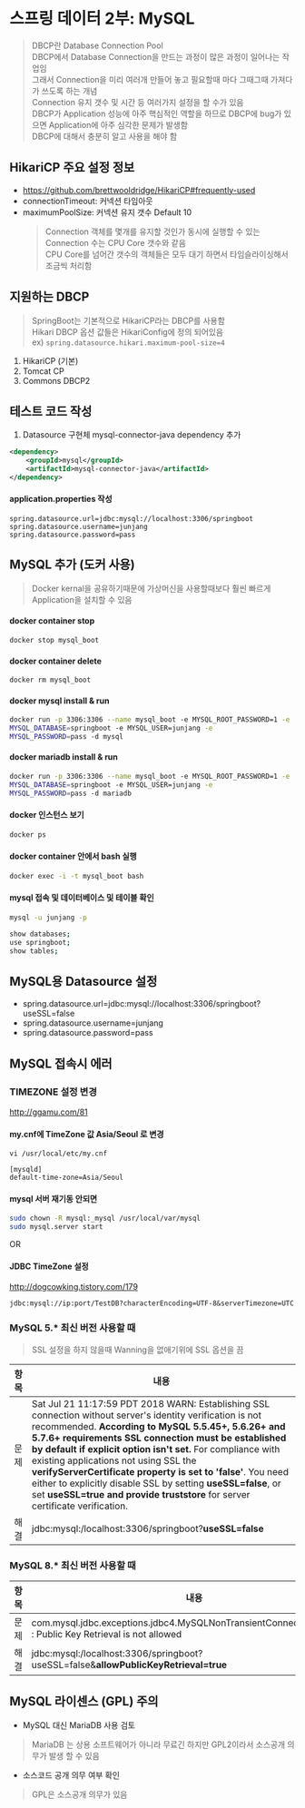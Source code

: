 # 스프링 데이터 2부: MySQL
> DBCP란 Database Connection Pool  
> DBCP에서 Database Connection을 만드는 과정이 많은 과정이 일어나는 작업임  
> 그래서 Connection을 미리 여러개 만들어 놓고 필요할때 마다 그때그때 가져다가 쓰도록 하는 개념  
> Connection 유지 갯수 및 시간 등 여러가지 설정을 할 수가 있음  
> DBCP가 Application 성능에 아주 핵심적인 역할을 하므로 DBCP에 bug가 있으면 Application에 아주 심각한 문제가 발생함  
> DBCP에 대해서 충분히 알고 사용을 해야 함  

## HikariCP 주요 설정 정보
- https://github.com/brettwooldridge/HikariCP#frequently-used
- connectionTimeout: 커넥션 타임아웃
- maximumPoolSize: 커넥션 유지 갯수 Default 10  
  > Connection 객체를 몇개를 유지할 것인가 동시에 실행할 수 있는 Connection 수는 CPU Core 갯수와 같음  
  > CPU Core를 넘어간 갯수의 객체들은 모두 대기 하면서 타임슬라이싱해서 조금씩 처리함  
## 지원하는 DBCP
> SpringBoot는 기본적으로 HikariCP라는 DBCP를 사용함  
> Hikari DBCP 옵션 값들은 HikariConfig에 정의 되어있음  
> ex) `spring.datasource.hikari.maximum-pool-size=4`  
1. HikariCP​ (기본)
2. Tomcat CP
3. Commons DBCP2

## 테스트 코드 작성
1. Datasource 구현체 mysql-connector-java dependency 추가
```xml
<dependency>
    <groupId>mysql</groupId>
    <artifactId>mysql-connector-java</artifactId>
</dependency>
```

#### application.properties 작성
```
spring.datasource.url=jdbc:mysql://localhost:3306/springboot
spring.datasource.username=junjang
spring.datasource.password=pass
```

## MySQL 추가 (도커 사용)
> Docker kernal을 공유하기때문에 가상머신을 사용할때보다 훨씬 빠르게 Application을 설치할 수 있음
#### docker container stop
```bash
docker stop mysql_boot
```

#### docker container delete
```bash
docker rm mysql_boot
```

#### docker mysql install & run
```bash
docker run -p 3306:3306 --name ​mysql_boot ​-e MYSQL_ROOT_PASSWORD=​1​ -e
MYSQL_DATABASE=​springboot​ -e MYSQL_USER=junjang -e
MYSQL_PASSWORD=​pass​ -d mysql
```

#### docker mariadb install & run
```bash
docker run -p 3306:3306 --name ​mysql_boot ​-e MYSQL_ROOT_PASSWORD=​1​ -e
MYSQL_DATABASE=​springboot​ -e MYSQL_USER=​junjang -e
MYSQL_PASSWORD=​pass​ -d mariadb
```

#### docker 인스턴스 보기
```bash
docker ps
```

#### docker container 안에서 bash 실행
```bash
docker exec -i -t mysql_boot bash
```

#### mysql 접속 및 데이터베이스 및 테이블 확인
```bash
mysql -u junjang -p

show databases;
use springboot;
show tables;
```

## MySQL용 Datasource 설정
- spring.datasource.url=jdbc:mysql://localhost:3306/springboot?useSSL=false
- spring.datasource.username=junjang
- spring.datasource.password=pass


## MySQL 접속시 에러

### TIMEZONE 설정 변경
http://ggamu.com/81

#### my.cnf에 TimeZone 값 Asia/Seoul 로 변경
```
vi /usr/local/etc/my.cnf

[mysqld]
default-time-zone=Asia/Seoul
```

#### mysql 서버 재기동 안되면
```bash
sudo chown -R mysql:_mysql /usr/local/var/mysql
sudo mysql.server start
```
  
OR
  
#### JDBC TimeZone 설정
http://dogcowking.tistory.com/179
```
jdbc:mysql://ip:port/TestDB?characterEncoding=UTF-8&serverTimezone=UTC
```


### MySQL 5.* 최신 버전 사용할 때
> SSL 설정을 하지 않을때 Wanning을 없애기위에 SSL 옵션을 끔  
  
| 항목 | 내용                                                         |
| ---- | ------------------------------------------------------------ |
| 문제 | Sat Jul 21 11:17:59 PDT 2018 WARN: Establishing SSL connection without server's identity verification is not recommended. **According to MySQL 5.5.45+, 5.6.26+ and 5.7.6+ requirements SSL connection must be established by default if explicit option isn't set.** For compliance with existing applications not using SSL the **verifyServerCertificate property is set to 'false'**. You need either to explicitly disable SSL by setting **useSSL=false**, or set **useSSL=true and provide truststore** for server certificate verification. |
| 해결 | jdbc:mysql:/localhost:3306/springboot?**useSSL=false**       |

### MySQL 8.* 최신 버전 사용할 때
| 항목 | 내용                                                         |
| ---- | ------------------------------------------------------------ |
| 문제 | com.mysql.jdbc.exceptions.jdbc4.MySQLNonTransientConnectionException : Public Key Retrieval is not allowed |
| 해결 | jdbc:mysql:/localhost:3306/springboot?useSSL=false&**allowPublicKeyRetrieval=true** |

## MySQL 라이센스 (GPL) 주의
- MySQL 대신 MariaDB 사용 검토  
> MariaDB 는 상용 소프트웨어가 아니라 무료긴 하지만 GPL2이라서 소스공개 의무가 발생 할 수 있음  
- 소스코드 공개 의무 여부 확인  
> GPL은 소스공개 의무가 있음  